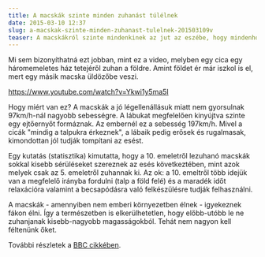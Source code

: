 ```yaml
---
title: A macskák szinte minden zuhanást túlélnek
date: 2015-03-10 12:37
slug: a-macskak-szinte-minden-zuhanast-tulelnek-201503109v
teaser: A macskákról szinte mindenkinek az jut az eszébe, hogy mindenhová felmásznak, mindig talpra esnek és 9 életük van. Tényleg szinte képtelenek belehalni a zuhanásba.
---
```


Mi sem bizonyíthatná ezt jobban, mint ez a video, melyben egy cica egy háromemeletes ház tetejéről zuhan a földre. Amint földet ér már iszkol is el, mert egy másik macska üldözőbe veszi.

https://www.youtube.com/watch?v=Ykwi1y5ma5I

Hogy miért van ez? A macskák a jó légellenállásuk miatt nem gyorsulnak 97km/h-nál nagyobb sebességre. A lábukat megfelelően kinyújtva szinte egy ejtőernyőt formáznak. Az embernél ez a sebesség 197km/h. Mivel a cicák "mindig a talpukra érkeznek", a lábaik pedig erősek és rugalmasak, kimondottan jól tudják tompítani az esést.

Egy kutatás (statisztika) kimutatta, hogy a 10. emeletről lezuhanó macskák sokkal kisebb sérüléseket szereznek az esés következtében, mint azok melyek csak az 5. emeletről zuhannak ki. Az ok: a 10. emeltről több idejük van a megfelelő irányba fordulni (talp a föld felé) és a maradék időt relaxációra valamint a becsapódásra való felkészülésre tudják felhasználni.

A macskák - amennyiben nem emberi környezetben élnek - igyekeznek fákon élni. Így a természetben is elkerülhetetlen, hogy előbb-utóbb le ne zuhanjanak kisebb-nagyobb magasságokból. Tehát nem nagyon kell féltenünk őket.

További részletek a [BBC cikkében](http://www.bbc.com/news/magazine-17492802).
